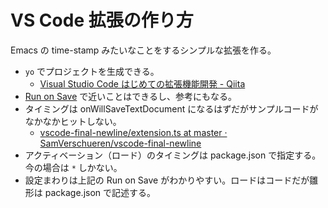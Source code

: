 # VS Code 拡張の作り方
Emacs の time-stamp みたいなことをするシンプルな拡張を作る。

- `yo` でプロジェクトを生成できる。
    - [Visual Studio Code はじめての拡張機能開発 - Qiita](https://qiita.com/rma/items/8c53077d1355ab8fa4c6)
- [Run on Save](https://github.com/emeraldwalk/vscode-runonsave) で近いことはできるし、参考にもなる。
- タイミングは onWillSaveTextDocument になるはずだがサンプルコードがなかなかヒットしない。
    - [vscode-final-newline/extension.ts at master · SamVerschueren/vscode-final-newline](https://github.com/SamVerschueren/vscode-final-newline/blob/master/extension.ts#L41-L54)
- アクティベーション（ロード）のタイミングは package.json で指定する。今の場合は `*` しかない。
- 設定まわりは上記の Run on Save がわかりやすい。ロードはコードだが雛形は package.json で記述する。